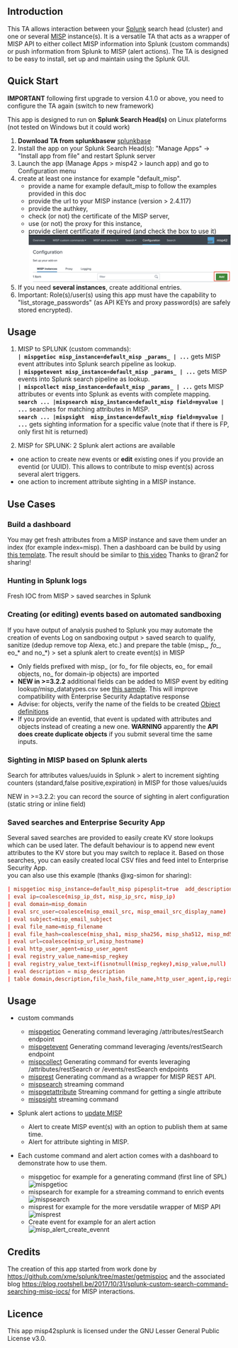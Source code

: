 ## Introduction
This TA allows interaction between your [Splunk](https://www.splunk.com) search head (cluster) and one or several [MISP](https://www.misp-project.org/) instance(s). It is a versatile TA that acts as a wrapper of MISP API to either collect MISP information into Splunk (custom commands) or push information from Splunk to MISP (alert actions).
The TA is designed to be easy to install, set up and maintain using the Splunk GUI.

## Quick Start
**IMPORTANT** following first upgrade to version 4.1.0 or above, you need to configure the TA again (switch to new framework)  
  
  
This app is designed to run on **Splunk Search Head(s)** on Linux plateforms (not tested on Windows but it could work)  
1. **Download TA from splunkbasew** [splunkbase](https://splunkbase.splunk.com/app/4335/)
2. Install the app on your Splunk Search Head(s): "Manage Apps" -> "Install app from file" and restart Splunk server
3. Launch the app (Manage Apps > misp42 > launch app) and go to Configuration menu
5. create at least one instance for example "default_misp".
    - provide a name for example default_misp to follow the examples provided in this doc
    - provide the url to your MISP instance (version > 2.4.117)
    - provide the authkey,
    - check (or not) the certificate of the MISP server,
    - use (or not) the proxy for this instance,
    - provide client certificate if required (and check the box to use it)
![inputs](https://github.com/remg427/misp42splunk/blob/master/images/misp42_add_misp_instance.png)
6. If you need **several instances**, create additional entries.
7. Important: Role(s)/user(s) using this app must have the capability to "list_storage_passwords" (as API KEYs and proxy password(s) are safely stored encrypted).

## Usage  
1. MISP to SPLUNK (custom commands):  
 **`| mispgetioc misp_instance=default_misp _params_ | ...`** gets MISP event attributes into Splunk search pipeline as lookup.  
 **`| mispgetevent misp_instance=default_misp _params_ | ...`** gets MISP events into Splunk search pipeline as lookup.   
 **`| mispcollect misp_instance=default_misp _params_ | ...`** gets MISP attributes or events into Splunk as events with complete mapping.   
 **`search ... |mispsearch misp_instance=default_misp field=myvalue | ...`** searches for matching attributes in MISP.  
 **`search ... |mispsight  misp_instance=default_misp field=myvalue | ...`** gets sighting information for a specific value (note that if there is FP, only first hit is returned)

2. MISP for SPLUNK: 2 Splunk alert actions are available          
 * one action to create new events or **edit** existing ones if you provide an eventid (or UUID). This allows to contribute to misp event(s) across several alert triggers.
 * one action to increment attribute sighting in a MISP instance.  


## Use Cases
### Build a dashboard
You may get fresh attributes from a MISP instance and save them under an index (for example index=misp).
Then a dashboard can be build by using [this template](docs/dashboard_examples/misp_charts.xml). The result should be similar to [this video](https://www.youtube.com/watch?v=H2Z3gwJW7Fc&feature=youtu.be)
Thanks to @ran2 for sharing! 

### Hunting in Splunk logs
Fresh IOC from MISP > saved searches in Splunk 

### Creating (or editing) events based on automated sandboxing
If you have output of analysis pushed to Splunk you may automate the creation of events
Log on sandboxing output > saved search to qualify, sanitize (dedup remove top Alexa, etc.) and prepare the table (misp_*, fo_*, eo_* and no_*) > set a splunk alert to create event(s) in MISP
* Only fields prefixed with misp_ (or fo_ for file objects, eo_ for email objects, no_ for domain-ip objects) are imported
* **NEW in >=3.2.2** additional fields can be added to MISP event by editing lookup/misp_datatypes.csv see [this sample](README/misp_datatypes.csv.sample). This will improve compatibility with Enterprise Security Adaptative response
* Advise: for objects, verify the name of the fields to be created [Object definitions](https://github.com/MISP/misp-objects/tree/master/objects)
* If you provide an eventid, that event is updated with attributes and objects instead of creating a new one. **WARNING** apparently the **API does create duplicate objects** if you submit several time the same inputs.

### Sighting in MISP based on Splunk alerts
Search for attributes values/uuids in Splunk > alert to increment sighting counters (standard,false positive,expiration) in MISP for those values/uuids 

NEW in >=3.2.2: you can record the source of sighting in alert configuration (static string or inline field)

### Saved searches and Enterprise Security App
Several saved searches are provided to easily create KV store lookups which can be used later. The default behaviour is to append new event attributes to the KV store but you may switch to replace it.
Based on those searches, you can easily created local CSV files and feed intel to Enterprise Security App.  
you can also use this example (thanks @xg-simon for sharing):  

```conf
| mispgetioc misp_instance=default_misp pipesplit=true  add_description=true category="External analysis,Financial fraud,Internal reference,Network activity,Other,Payload delivery,Payload installation,Payload type,Persistence mechanism,Person,Social network,Support Tool,Targeting data" last=90d to_ids=true geteventtag=true warning_list=true not_tags="osint:source-type=\"block-or-filter-list\""
| eval ip=coalesce(misp_ip_dst, misp_ip_src, misp_ip)
| eval domain=misp_domain
| eval src_user=coalesce(misp_email_src, misp_email_src_display_name)
| eval subject=misp_email_subject
| eval file_name=misp_filename
| eval file_hash=coalesce(misp_sha1, misp_sha256, misp_sha512, misp_md5, misp_ssdeep)
| eval url=coalesce(misp_url,misp_hostname)
| eval http_user_agent=misp_user_agent
| eval registry_value_name=misp_regkey
| eval registry_value_text=if(isnotnull(misp_regkey),misp_value,null)
| eval description = misp_description
| table domain,description,file_hash,file_name,http_user_agent,ip,registry_value_name,registry_value_text,src_user,subject,url,weight
```

## Usage
- custom commands
    * [mispgetioc](https://github.com/remg427/misp42splunk/blob/master/docs/mispgetioc.md) Generating command leveraging /attributes/restSearch endpoint
    * [mispgetevent](https://github.com/remg427/misp42splunk/blob/master/docs/mispgetevent.md) Generating command leveraging /events/restSearch endpoint
    * [mispcollect](docs/mispcollect.md) Generating command for events leveraging /attributes/restSearch or /events/restSearch endpoints
    * [misprest](https://github.com/remg427/misp42splunk/blob/master/docs/misprest.md) Generating command as a wrapper for MISP REST API.
    * [mispsearch](https://github.com/remg427/misp42splunk/blob/master/docs/mispsearch.md) streaming command
    * [mispgetattribute](https://github.com/remg427/misp42splunk/blob/master/docs/mispgetattribute.md) Streaming command for getting a single attribute
    * [mispsight](docs/mispsight.md) streaming command
- Splunk alert actions to [update MISP](https://github.com/remg427/misp42splunk/blob/master/docs/mispalerts.md)
    *  Alert to create MISP event(s) with an option to publish them at same time.
    *  Alert for attribute sighting in MISP.  
   
- Each custome command and alert action comes with a dashboard to demonstrate how to use them.
    * mispgetioc for example for a generating command (first line of SPL) ![mispgetioc](https://github.com/remg427/misp42splunk/blob/master/images/misp42_custom_command_mispgetioc_dashboard.png) 
    * mispsearch for example for a streaming command to enrich events ![mispsearch](https://github.com/remg427/misp42splunk/blob/master/images/misp42_custom_command_mispsearch_dashboard.png) 
    * misprest for example for the more versdatile wrapper of MISP API ![misprest](https://github.com/remg427/misp42splunk/blob/master/images/misp42_custom_command_misprest_dashboard.png) 
    * Create event for example for an alert action ![misp_alert_create_evennt](https://github.com/remg427/misp42splunk/blob/master/images/misp42_alert_action_create_event_dashboard.png) 

## Credits
The creation of this app started from work done by https://github.com/xme/splunk/tree/master/getmispioc and the associated blog https://blog.rootshell.be/2017/10/31/splunk-custom-search-command-searching-misp-iocs/ for MISP interactions.

## Licence
This app misp42splunk is licensed under the GNU Lesser General Public License v3.0.
